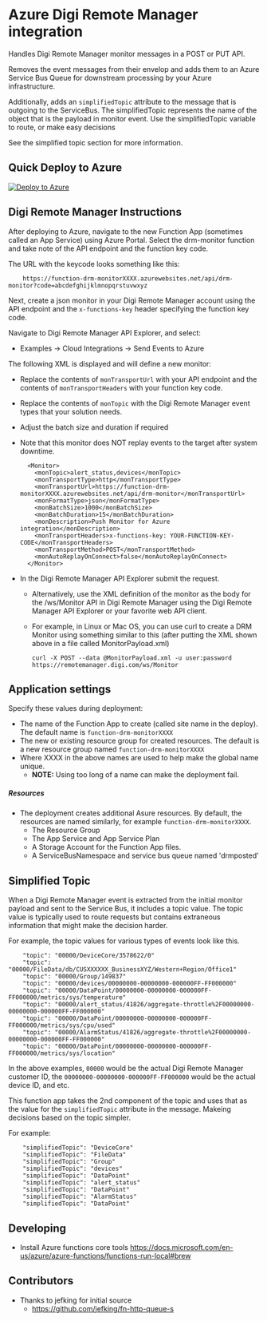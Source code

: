 # Azure Digi Remote Manager integration

Handles Digi Remote Manager monitor messages in a POST or PUT API.

Removes the event messages from their envelop and adds them to an Azure
Service Bus Queue for downstream processing by your Azure infrastructure.

Additionally, adds an `simplifiedTopic` attribute to the message that is outgoing 
to the ServiceBus. The simplifiedTopic represents the name of the object that is
the payload in monitor event. Use the simplifiedTopic variable to route, or make 
easy decisions

See the simplified topic section for more information.

## Quick Deploy to Azure

[![Deploy to Azure](http://azuredeploy.net/deploybutton.svg)](https://azuredeploy.net/)

## Digi Remote Manager Instructions

After deploying to Azure, navigate to the new Function App (sometimes called an App Service) using Azure Portal.
Select the drm-monitor function and take note of the API endpoint and the function key code.

The URL with the keycode looks something like this:

```
    https://function-drm-monitorXXXX.azurewebsites.net/api/drm-monitor?code=abcdefghijklmnopqrstuvwxyz
```


Next, create a json monitor in your Digi Remote Manager account using the API endpoint and the `x-functions-key` header specifying the function key code.

Navigate to Digi Remote Manager API Explorer, and select: 
*  Examples -> Cloud Integrations -> Send Events to Azure
  
The following XML is displayed and will define a new monitor:

* Replace the contents of `monTransportUrl`
with your API endpoint and the contents of `monTransportHeaders` with your 
function key code.

* Replace the contents of `monTopic` with the Digi Remote Manager event types 
  that your solution needs.
  
* Adjust the batch size and duration if required

* Note that this monitor does NOT replay events to the target after system downtime. 

  ```
    <Monitor> 
      <monTopic>alert_status,devices</monTopic> 
      <monTransportType>http</monTransportType> 
      <monTransportUrl>https://function-drm-monitorXXXX.azurewebsites.net/api/drm-monitor</monTransportUrl> 
      <monFormatType>json</monFormatType> 
      <monBatchSize>1000</monBatchSize> 
      <monBatchDuration>15</monBatchDuration> 
      <monDescription>Push Monitor for Azure integration</monDescription> 
      <monTransportHeaders>x-functions-key: YOUR-FUNCTION-KEY-CODE</monTransportHeaders> 
      <monTransportMethod>POST</monTransportMethod> 
      <monAutoReplayOnConnect>false</monAutoReplayOnConnect> 
    </Monitor>
  ```
    
* In the Digi Remote Manager API Explorer submit the request.

  * Alternatively, use the XML definition of the monitor as the body for the /ws/Monitor API in Digi Remote Manager using the Digi Remote Manager API Explorer or your favorite web API client. 

  * For example, in Linux or Mac OS, you can use curl to create a DRM Monitor using 
something similar to this (after putting the XML shown above in a file called MonitorPayload.xml)

    ```
    curl -X POST --data @MonitorPayload.xml -u user:password https://remotemanager.digi.com/ws/Monitor 
    ```

## Application settings

Specify these values during deployment:

* The name of the Function App to create (called site name in the deploy). The default name is `function-drm-monitorXXXX`
* The new or existing resource group for created resources. The default is a new resource group named `function-drm-monitorXXXX`
* Where XXXX in the above names are used to help make the global name unique.
  * **NOTE:** Using too long of a name can make the deployment fail.

##### Resources

* The deployment creates additional Asure resources. By default, the resources are named similarly, for example `function-drm-monitorXXXX`.
  * The Resource Group
  * The App Service and App Service Plan 
  * A Storage Account for the Function App files.
  * A ServiceBusNamespace and service bus queue named 'drmposted'

## Simplified Topic

When a Digi Remote Manager event is extracted from the initial monitor payload
and sent to the Service Bus, it includes a topic value.
The topic value is typically used to route requests but contains extraneous 
information that might make the decision harder. 

For example, the topic values for various types of events look like this.

```
    "topic": "00000/DeviceCore/3578622/0"
    "topic": "00000/FileData/db/CUSXXXXXX_BusinessXYZ/Western+Region/Office1"
    "topic": "00000/Group/149837"
    "topic": "00000/devices/00000000-00000000-000000FF-FF000000"
    "topic": "00000/DataPoint/00000000-00000000-000000FF-FF000000/metrics/sys/temperature"
    "topic": "00000/alert_status/41826/aggregate-throttle%2F00000000-00000000-000000FF-FF000000"
    "topic": "00000/DataPoint/00000000-00000000-000000FF-FF000000/metrics/sys/cpu/used"
    "topic": "00000/AlarmStatus/41826/aggregate-throttle%2F00000000-00000000-000000FF-FF000000"
    "topic": "00000/DataPoint/00000000-00000000-000000FF-FF000000/metrics/sys/location"
``` 

In the above examples, `00000` would be the actual Digi Remote Manager customer ID, the `00000000-00000000-000000FF-FF000000` would be the actual device ID, and etc.

This function app takes the 2nd component of the topic and uses that as the value for the `simplifiedTopic` attribute in the message. Makeing decisions based on the topic simpler.

For example:
```
    "simplifiedTopic": "DeviceCore"
    "simplifiedTopic": "FileData"
    "simplifiedTopic": "Group"
    "simplifiedTopic": "devices"
    "simplifiedTopic": "DataPoint"
    "simplifiedTopic": "alert_status"
    "simplifiedTopic": "DataPoint"
    "simplifiedTopic": "AlarmStatus"
    "simplifiedTopic": "DataPoint"
```


## Developing

* Install Azure functions core tools https://docs.microsoft.com/en-us/azure/azure-functions/functions-run-local#brew

## Contributors

- Thanks to jefking for initial source
    - https://github.com/jefking/fn-http-queue-s
